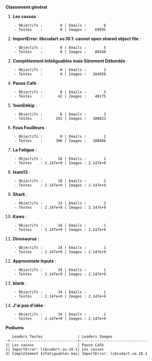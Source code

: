 __**Classement général**__
1. **Les cassos** :
```
    - Objectifs :        0 | Emails :        6
    - Textes    :        0 | Images :    69595
```

2. **ImportError: libcudart.so.10.1: cannot open shared object file** :
```
    - Objectifs :        0 | Emails :        5
    - Textes    :        0 | Images :    89348
```

3. **Complètement Infatiguables mais Sûrement Débordés** :
```
    - Objectifs :        0 | Emails :        2
    - Textes    :        0 | Images :   104950
```

4. **Pause Café** :
```
    - Objectifs :        0 | Emails :        3
    - Textes    :       42 | Images :    48175
```

5. **1nonDékip** :
```
    - Objectifs :        0 | Emails :        3
    - Textes    :      292 | Images :   108023
```

6. **Fous Fouilleurs** :
```
    - Objectifs :        0 | Emails :        2
    - Textes    :      396 | Images :   108466
```

7. **La Fatigue** :
```
    - Objectifs :       18 | Emails :        2
    - Textes    : 2.147e+9 | Images : 2.147e+9
```

8. **team13** :
```
    - Objectifs :       18 | Emails :        2
    - Textes    : 2.147e+9 | Images : 2.147e+9
```

9. **Shark** :
```
    - Objectifs :       33 | Emails :        2
    - Textes    : 2.147e+9 | Images : 2.147e+9
```

10. **Kaws** :
```
    - Objectifs :       34 | Emails :        1
    - Textes    : 2.147e+9 | Images : 2.147e+9
```

11. **Dinosaurus** :
```
    - Objectifs :       34 | Emails :        1
    - Textes    : 2.147e+9 | Images : 2.147e+9
```

12. **Approximate Inputs** :
```
    - Objectifs :       34 | Emails :        1
    - Textes    : 2.147e+9 | Images : 2.147e+9
```

13. **blank** :
```
    - Objectifs :       34 | Emails :        1
    - Textes    : 2.147e+9 | Images : 2.147e+9
```

14. **J'ai pas d'idée** :
```
    - Objectifs :       34 | Emails :        1
    - Textes    : 2.147e+9 | Images : 2.147e+9
```


__**Podiums**__
```
   Leaders Textes                | Leaders Images                
-+-------------------------------+-------------------------------
1| Les cassos                    | Pause Café                    
2| ImportError: libcudart.so.10.1| Les cassos                    
3| Complètement Infatiguables mai| ImportError: libcudart.so.10.1
```
